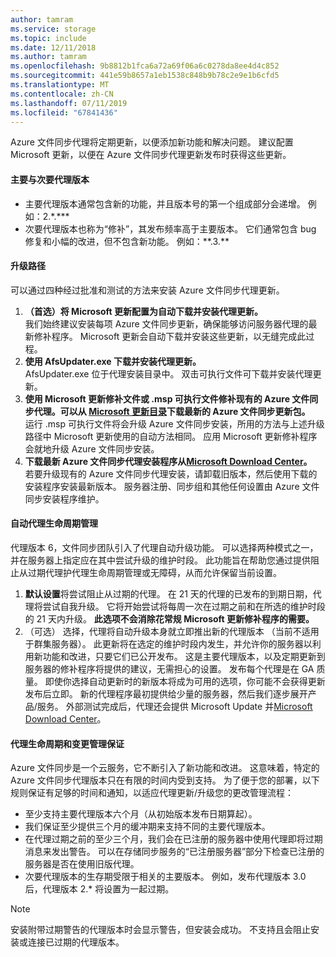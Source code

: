 ```yaml
---
author: tamram
ms.service: storage
ms.topic: include
ms.date: 12/11/2018
ms.author: tamram
ms.openlocfilehash: 9b8812b1fca6a72a69f06a6c0278da8ee4d4c852
ms.sourcegitcommit: 441e59b8657a1eb1538c848b9b78c2e9e1b6cfd5
ms.translationtype: MT
ms.contentlocale: zh-CN
ms.lasthandoff: 07/11/2019
ms.locfileid: "67841436"
---
```

Azure 文件同步代理将定期更新，以便添加新功能和解决问题。 建议配置 Microsoft 更新，以便在 Azure 文件同步代理更新发布时获得这些更新。

#### <a name="major-vs-minor-agent-versions"></a>主要与次要代理版本
* 主要代理版本通常包含新的功能，并且版本号的第一个组成部分会递增。 例如：2.\*.\*\*\*
* 次要代理版本也称为“修补”，其发布频率高于主要版本。 它们通常包含 bug 修复和小幅的改进，但不包含新功能。 例如：\*\*.3.\*\*

#### <a name="upgrade-paths"></a>升级路径
可以通过四种经过批准和测试的方法来安装 Azure 文件同步代理更新。 
1. **（首选）将 Microsoft 更新配置为自动下载并安装代理更新。**  
    我们始终建议安装每项 Azure 文件同步更新，确保能够访问服务器代理的最新修补程序。 Microsoft 更新会自动下载并安装这些更新，以无缝完成此过程。
2. **使用 AfsUpdater.exe 下载并安装代理更新。**  
    AfsUpdater.exe 位于代理安装目录中。 双击可执行文件可下载并安装代理更新。 
3. **使用 Microsoft 更新修补文件或 .msp 可执行文件修补现有的 Azure 文件同步代理。可以从 [Microsoft 更新目录](https://www.catalog.update.microsoft.com/Search.aspx?q=Azure%20File%20Sync)下载最新的 Azure 文件同步更新包。**  
    运行 .msp 可执行文件将会升级 Azure 文件同步安装，所用的方法与上述升级路径中 Microsoft 更新使用的自动方法相同。 应用 Microsoft 更新修补程序会就地升级 Azure 文件同步安装。
4. **下载最新 Azure 文件同步代理安装程序从[Microsoft Download Center](https://go.microsoft.com/fwlink/?linkid=858257)。**  
    若要升级现有的 Azure 文件同步代理安装，请卸载旧版本，然后使用下载的安装程序安装最新版本。 服务器注册、同步组和其他任何设置由 Azure 文件同步安装程序维护。

#### <a name="automatic-agent-lifecycle-management"></a>自动代理生命周期管理
代理版本 6，文件同步团队引入了代理自动升级功能。 可以选择两种模式之一，并在服务器上指定应在其中尝试升级的维护时段。 此功能旨在帮助您通过提供阻止从过期代理护代理生命周期管理或无障碍，从而允许保留当前设置。
1. **默认设置**将尝试阻止从过期的代理。 在 21 天的代理的已发布的到期日期，代理将尝试自我升级。 它将开始尝试将每周一次在过期之前和在所选的维护时段的 21 天内升级。 **此选项不会消除花常规 Microsoft 更新修补程序的需要。**
2. （可选） 选择，代理将自动升级本身就立即推出新的代理版本 （当前不适用于群集服务器）。 此更新将在选定的维护时段内发生，并允许你的服务器以利用新功能和改进，只要它们已公开发布。 这是主要代理版本，以及定期更新到服务器的修补程序将提供的建议，无需担心的设置。 发布每个代理是在 GA 质量。 即使你选择自动更新时的新版本将成为可用的选项，你可能不会获得更新发布后立即。 新的代理程序最初提供给少量的服务器，然后我们逐步展开产品/服务。 外部测试完成后，代理还会提供 Microsoft Update 并[Microsoft Download Center](https://go.microsoft.com/fwlink/?linkid=858257)。

#### <a name="agent-lifecycle-and-change-management-guarantees"></a>代理生命周期和变更管理保证
Azure 文件同步是一个云服务，它不断引入了新功能和改进。 这意味着，特定的 Azure 文件同步代理版本只在有限的时间内受到支持。 为了便于您的部署，以下规则保证有足够的时间和通知，以适应代理更新/升级您的更改管理流程：

- 至少支持主要代理版本六个月（从初始版本发布日期算起）。
- 我们保证至少提供三个月的缓冲期来支持不同的主要代理版本。 
- 在代理过期之前的至少三个月，我们会在已注册的服务器中使用代理即将过期消息来发出警告。 可以在存储同步服务的“已注册服务器”部分下检查已注册的服务器是否在使用旧版代理。
- 次要代理版本的生存期受限于相关的主要版本。 例如，发布代理版本 3.0 后，代理版本 2.\* 将设置为一起过期。

> [!Note]
> 安装附带过期警告的代理版本时会显示警告，但安装会成功。 不支持且会阻止安装或连接已过期的代理版本。
